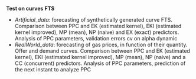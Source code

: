 **Test on curves FTS**

-   *Artificial_data*: forecasting of synthetically generated curve FTS. Comparison between PPC and EK (estimated kernel), EKI (estimated kernel improved), MP (mean), NP (naive) and EX (exact) predictors. Analysis of PPC parameters, validation errors cv on alpha dynamic
-   *RealWorld_data*: forecasting of gas prices, in function of their quantity. Offer and demand curves. Comparison between PPC and EK (estimated kernel), EKI (estimated kernel improved), MP (mean), NP (naive) and a CC (concurrent) predictors. Analysis of PPC parameters, prediction of the next instant to analyze PPC
